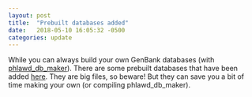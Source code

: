 ```yaml
---
layout: post
title:  "Prebuilt databases added"
date:   2018-05-10 16:05:32 -0500
categories: update
---
```

While you can always build your own GenBank databases (with [phlawd_db_maker](https://github.com/blackrim/phlawd_db_maker)). There are some prebuilt databases that have been added [here](http://141.211.236.35:10998/). They are big files, so beware! But they can save you a bit of time making your own (or compiling phlawd_db_maker).
